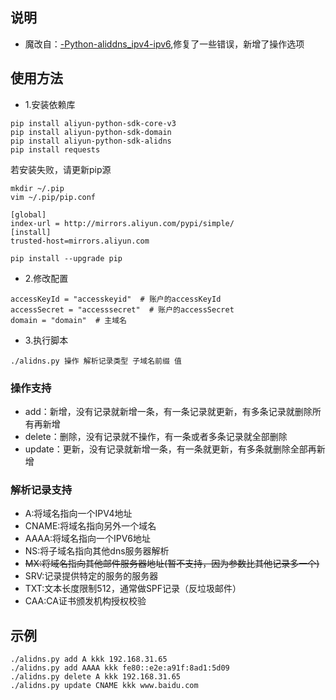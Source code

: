 ## 说明
- 魔改自：[-Python-aliddns_ipv4-ipv6][1],修复了一些错误，新增了操作选项

## 使用方法
- 1.安装依赖库
```
pip install aliyun-python-sdk-core-v3
pip install aliyun-python-sdk-domain
pip install aliyun-python-sdk-alidns
pip install requests
```

若安装失败，请更新pip源
```
mkdir ~/.pip
vim ~/.pip/pip.conf

[global]
index-url = http://mirrors.aliyun.com/pypi/simple/
[install]
trusted-host=mirrors.aliyun.com

pip install --upgrade pip
```

- 2.修改配置
```
accessKeyId = "accesskeyid"  # 账户的accessKeyId
accessSecret = "accesssecret"  # 账户的accessSecret
domain = "domain"  # 主域名
```

- 3.执行脚本
```
./alidns.py 操作 解析记录类型 子域名前缀 值
```

### 操作支持
- add：新增，没有记录就新增一条，有一条记录就更新，有多条记录就删除所有再新增
- delete：删除，没有记录就不操作，有一条或者多条记录就全部删除
- update：更新，没有记录就新增一条，有一条就更新，有多条就删除全部再新增

### 解析记录支持
- A:将域名指向一个IPV4地址
- CNAME:将域名指向另外一个域名
- AAAA:将域名指向一个IPV6地址
- NS:将子域名指向其他dns服务器解析
- ~~MX:将域名指向其他邮件服务器地址(暂不支持，因为参数比其他记录多一个)~~
- SRV:记录提供特定的服务的服务器
- TXT:文本长度限制512，通常做SPF记录（反垃圾邮件）
- CAA:CA证书颁发机构授权校验

## 示例

```
./alidns.py add A kkk 192.168.31.65
./alidns.py add AAAA kkk fe80::e2e:a91f:8ad1:5d09
./alidns.py delete A kkk 192.168.31.65
./alidns.py update CNAME kkk www.baidu.com
```

[1]: https://github.com/zeruns/-Python-aliddns_ipv4-ipv6
